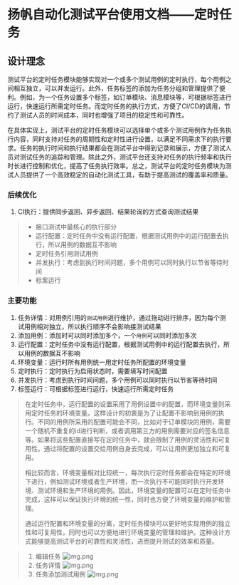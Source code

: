 # 扬帆自动化测试平台使用文档——定时任务

## 设计理念

测试平台的定时任务模块能够实现对一个或多个测试用例的定时执行，每个用例之间相互独立，可以并发运行。此外，任务标签的添加为任务分组和管理提供了便利。例如，为一个任务设置多个标签，如订单模块、消息模块等，可根据标签进行运行，快速运行所需定时任务。而定时任务的执行方式，方便了CI/CD的调用，节约了测试人员的时间成本，同时也增强了项目的稳定性和可靠性。

在具体实现上，测试平台的定时任务模块可以选择单个或多个测试用例作为任务执行内容，同时支持对任务的周期性和定时性进行设置，以满足不同需求下的执行要求。任务的执行时间和执行结果都会在测试平台中得到记录和展示，方便了测试人员对测试任务的追踪和管理。除此之外，测试平台还支持对任务的执行频率和执行时长进行控制和优化，提高了任务执行效率。总之，测试平台的定时任务模块为测试人员提供了一个高效稳定的自动化测试工具，有助于提高测试的覆盖率和质量。

### 后续优化

1. CI执行：提供同步返回、异步返回、结果轮询的方式查询测试结果

> * 接口测试中最核心的执行部分
> * 运行配置：定时任务中没有运行配置，根据测试用例中的运行配置去执行，所以用例的数据互不影响
> * 定时任务引用测试用例
> * 并发执行：考虑到执行时间问题，多个用例可以同时执行以节省等待时间
> * 标案运行

### 主要功能
1. 任务详情：对用例引用的`测试用例`进行维护，通过拖动进行排序，因为每个测试用例相对独立，所以执行顺序不会影响接测试结果
2. 添加用例：添加时可以同时添加多个，一个`用例`可以同时添加多次
3. 运行配置：定时任务中没有运行配置，根据测试用例中的运行配置去执行，所以用例的数据互不影响
4. 环境变量：运行时所有用例统一用定时任务所配置的环境变量
5. 定时执行：定时执行为启用状态时，需要填写时间配置
6. 并发执行：考虑到执行时间问题，多个用例可以同时执行以节省等待时间
7. 标签运行：可根据标签进行运行，快速运行所需定时任务

>在定时任务中，运行配置的设置采用了用例设置中的配置，而环境变量则采用定时任务的环境变量。这样设计的初衷是为了让配置不影响到用例的执行。不同的用例所采用的配置可能会不同，比如对于订单模块的用例，需要一个随机不重复的id进行判断，或者调用第三方的用例需要对应的签名信息等。如果将这些配置直接写在定时任务中，就会限制了用例的灵活性和可复用性。通过将配置的设置交给用例自身去完成，可以让用例更加独立和可复用。
> 
> 相比较而言，环境变量相对比较统一，每次执行定时任务都会在特定的环境下进行，例如测试环境或者生产环境，而一次执行不可能同时执行开发环境、测试环境和生产环境的用例。因此，环境变量的配置可以在定时任务中完成，这样可以保证执行环境的统一性，同时也方便了环境变量的维护和管理。
> 
> 通过运行配置和环境变量的分离，定时任务模块可以更好地实现用例的独立性和可复用性，同时也可以方便地进行环境变量的管理和维护。这种设计方式能够提高测试平台的可靠性和灵活性，进而提升测试的效率和质量。



> 1. 编辑任务
![img.png](http://qiniu.yangfan.gd.cn/image/documents/case_add_step.png)
> 2. 任务详情
> ![img.png](http://qiniu.yangfan.gd.cn/image/documents/task_detail.png)
> 3. 任务添加测试用例
> ![img.png](http://qiniu.yangfan.gd.cn/image/documents/task_add_case.png)

